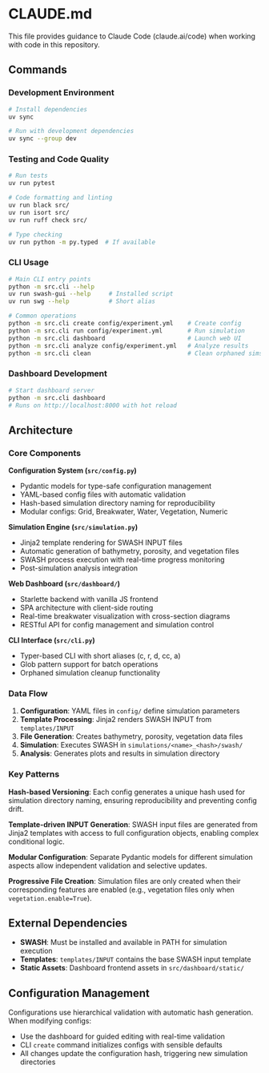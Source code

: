 # CLAUDE.md

This file provides guidance to Claude Code (claude.ai/code) when working with code in this repository.

## Commands

### Development Environment
```bash
# Install dependencies
uv sync

# Run with development dependencies
uv sync --group dev
```

### Testing and Code Quality
```bash
# Run tests
uv run pytest

# Code formatting and linting
uv run black src/
uv run isort src/
uv run ruff check src/

# Type checking
uv run python -m py.typed  # If available
```

### CLI Usage
```bash
# Main CLI entry points
python -m src.cli --help
uv run swash-gui --help     # Installed script
uv run swg --help           # Short alias

# Common operations
python -m src.cli create config/experiment.yml    # Create config
python -m src.cli run config/experiment.yml       # Run simulation
python -m src.cli dashboard                       # Launch web UI
python -m src.cli analyze config/experiment.yml   # Analyze results
python -m src.cli clean                           # Clean orphaned sims
```

### Dashboard Development
```bash
# Start dashboard server
python -m src.cli dashboard
# Runs on http://localhost:8000 with hot reload
```

## Architecture

### Core Components

**Configuration System (`src/config.py`)**
- Pydantic models for type-safe configuration management
- YAML-based config files with automatic validation
- Hash-based simulation directory naming for reproducibility
- Modular configs: Grid, Breakwater, Water, Vegetation, Numeric

**Simulation Engine (`src/simulation.py`)**
- Jinja2 template rendering for SWASH INPUT files
- Automatic generation of bathymetry, porosity, and vegetation files
- SWASH process execution with real-time progress monitoring
- Post-simulation analysis integration

**Web Dashboard (`src/dashboard/`)**
- Starlette backend with vanilla JS frontend
- SPA architecture with client-side routing
- Real-time breakwater visualization with cross-section diagrams
- RESTful API for config management and simulation control

**CLI Interface (`src/cli.py`)**
- Typer-based CLI with short aliases (c, r, d, cc, a)
- Glob pattern support for batch operations
- Orphaned simulation cleanup functionality

### Data Flow

1. **Configuration**: YAML files in `config/` define simulation parameters
2. **Template Processing**: Jinja2 renders SWASH INPUT from `templates/INPUT`
3. **File Generation**: Creates bathymetry, porosity, vegetation data files
4. **Simulation**: Executes SWASH in `simulations/<name>_<hash>/swash/`
5. **Analysis**: Generates plots and results in simulation directory

### Key Patterns

**Hash-based Versioning**: Each config generates a unique hash used for simulation directory naming, ensuring reproducibility and preventing config drift.

**Template-driven INPUT Generation**: SWASH input files are generated from Jinja2 templates with access to full configuration objects, enabling complex conditional logic.

**Modular Configuration**: Separate Pydantic models for different simulation aspects allow independent validation and selective updates.

**Progressive File Creation**: Simulation files are only created when their corresponding features are enabled (e.g., vegetation files only when `vegetation.enable=True`).

## External Dependencies

- **SWASH**: Must be installed and available in PATH for simulation execution
- **Templates**: `templates/INPUT` contains the base SWASH input template
- **Static Assets**: Dashboard frontend assets in `src/dashboard/static/`

## Configuration Management

Configurations use hierarchical validation with automatic hash generation. When modifying configs:
- Use the dashboard for guided editing with real-time validation
- CLI `create` command initializes configs with sensible defaults
- All changes update the configuration hash, triggering new simulation directories
